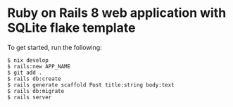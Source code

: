 # Ruby on Rails 8 web application with SQLite flake template

To get started, run the following:

```
$ nix develop
$ rails:new APP_NAME
$ git add .
$ rails db:create
$ rails generate scaffold Post title:string body:text
$ rails db:migrate
$ rails server
```

